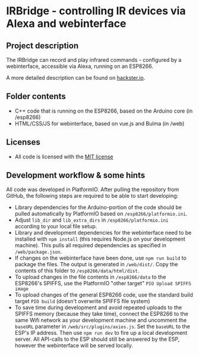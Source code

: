 # IRBridge - controlling IR devices via Alexa and webinterface

## Project description
The IRBridge can record and play infrared commands - configured by a webinterface, accessible via Alexa, running on an ESP8266.

A more detailed description can be found on [hackster.io](https://www.hackster.io/har-bra/irbridge-controlling-ir-devices-via-alexa-and-webinterface-66ca06).

## Folder contents
* C++ code that is running on the ESP8266, based on the Arduino core (in /esp8266)
* HTML/CSS/JS for webinterface, based on vue.js and Bulma (in /web)

## Licenses
* All code is licensed with the [MIT license](https://opensource.org/licenses/MIT)

## Development workflow & some hints
All code was developed in PlatformIO. After pulling the repository from GitHub, the following steps are required to be able to start developing:
* Library dependencies for the Arduino-portion of the code should be pulled automatically by PlatformIO based on `/esp8266/platformio.ini`.
* Adjust `lib_dir` and `lib_extra_dirs` in `/esp8266/platformio.ini` according to your local file setup.
* Library and development dependencies for the webinterface need to be installed with `npm install` (this requires Node.js on your development machine). This pulls all required dependencies as specified in `/web/package.json`.
* If changes on the webinterface have been done, use `npm run build` to package the files. The output is generated in `/web/dist/`. Copy the contents of this folder to `/esp8266/data/html/dist`.
* To upload changes in the file contents in `/esp8266/data` to the ESP8266's SPIFFS, use the PlatformIO "other target" `PIO Upload SPIFFS image`
* To upload changes of the general ESP8266 code, use the standard build target `PIO build` (doesn't overwrite SPIFFS file system)
* To save time during development and avoid repeated uploads to the SPIFFS memory (because they take time), connect the ESP8266 to the same Wifi network as your development machine and  uncomment the `baseURL` parameter in `/web/src/plugins/axios.js`. Set the `baseURL` to the ESP's IP address. Then use `npm run dev` to fire up a local development server. All API-calls to the ESP should still be answered by the ESP, however the webinterface will be served locally.
